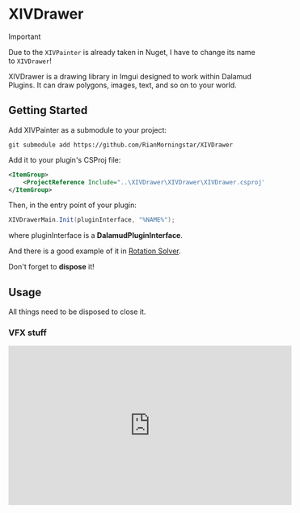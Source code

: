 # XIVDrawer

> [!IMPORTANT]
>
> Due to the `XIVPainter` is already taken in Nuget, I have to change its name to `XIVDrawer`!

XIVDrawer is a drawing library in Imgui designed to work within Dalamud Plugins. It can draw polygons, images, text, and so on to your world.

## Getting Started

Add XIVPainter as a submodule to your project:

```shell
git submodule add https://github.com/RianMorningstar/XIVDrawer
```

Add it to your plugin's CSProj file:

```xml
<ItemGroup>
	<ProjectReference Include="..\XIVDrawer\XIVDrawer\XIVDrawer.csproj" />
</ItemGroup>
```

Then, in the entry point of your plugin:

```c#
XIVDrawerMain.Init(pluginInterface, "%NAME%");
```

where pluginInterface is a **DalamudPluginInterface**.

 And there is a good example of it in [Rotation Solver](https://github.com/ArchiDog1998/RotationSolver/blob/main/RotationSolver/UI/PainterManager.cs).

Don't forget to **dispose** it!

## Usage

All things need to be disposed to close it.

### VFX stuff

<iframe width="560" height="315" src="https://www.youtube.com/embed/wE8VVTmQyxQ?si=Lnjw9O4yCyY-I9kO" title="YouTube video player" frameborder="0"</iframe>

Use this code to show the Vfx stuff.

```c#
_ = XIVDrawerMain.ShowOff();
```

There are two things called `ActorVfx` and `StaticVfx` for you to use in your own project.

### Hotbar highlighting

```c#
new DrawingHighlightHotbar(new(0f, 1f, 0.8f, 1f), 7411);
```

![highlight](assets/1687487480217.png)

### Drawing stuff

``` c#
new Drawing3DCircularSectorO(Player.Object, 5, ImGui.ColorConvertFloat4ToU32(new Vector4(1f, 0.5f, 0.4f, 0.15f)), 5);
```

### Animation stuff

``` c#
var deadTime = DateTime.Now.AddSeconds(10);
var r = new Random();
var col = ImGui.ColorConvertFloat4ToU32(new Vector4(1f, 0.5f, 0.2f, 0.15f));
var colIn = ImGui.ColorConvertFloat4ToU32(new Vector4(1f, 0.5f, 0.2f, 0.5f));
    new Drawing3DAnnulus(Player.Object.Position + new Vector3((float)r.NextDouble() * 3, 0, (float)r.NextDouble() * 3), 3, 5, col, 2)
    {
        DeadTime = deadTime,
        InsideColor = colIn,
    };

    new Drawing3DCircularSector(Player.Object.Position + new Vector3((float)r.NextDouble() * 3, 0, (float)r.NextDouble() * 3), 3, col, 2)
    {
        DeadTime = deadTime,
        InsideColor = colIn,
    };
```

`DeadTime` will make an animation about disappear.

`PolylineType` will show the moving suggestion for you.
